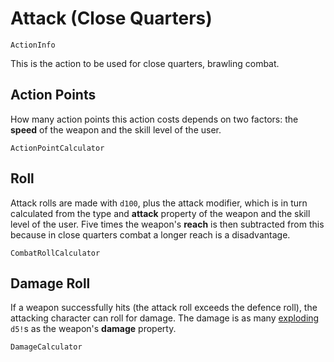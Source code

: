 # Attack (Close Quarters)

`ActionInfo`

This is the action to be used for close quarters, brawling combat.

## Action Points

How many action points this action costs depends on two factors: the **speed** of the weapon and the skill level of the user.


`ActionPointCalculator`

## Roll

Attack rolls are made with `d100`, plus the attack modifier, which is in turn calculated from the type and **attack** property of the weapon and the skill level of the user. Five times the weapon's **reach** is then subtracted from this because in close quarters combat a longer reach is a disadvantage.

`CombatRollCalculator`

## Damage Roll

If a weapon successfully hits (the attack roll exceeds the defence roll), the attacking character can roll for damage. The damage is as many [exploding](rule:exploding_dice) `d5!`s as the weapon's **damage** property.

`DamageCalculator`